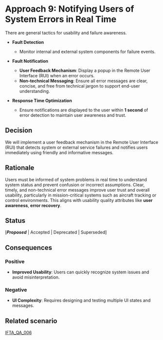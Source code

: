 # **Approach 9: Notifying Users of System Errors in Real Time**

There are general tactics for usability and failure awareness.

* **Fault Detection**

  * Monitor internal and external system components for failure events.

* **Fault Notification**

  * **User Feedback Mechanism**: Display a popup in the Remote User Interface (RUI) when an error occurs.
  * **Non-technical Messaging**: Ensure all error messages are clear, concise, and free from technical jargon to support end-user understanding.

* **Response Time Optimization**

  * Ensure notifications are displayed to the user within **1 second** of error detection to maintain user awareness and trust.

## **Decision**

We will implement a user feedback mechanism in the Remote User Interface (RUI) that detects system or external service failures and notifies users immediately using friendly and informative messages.

## **Rationale**

Users must be informed of system problems in real time to understand system status and prevent confusion or incorrect assumptions. Clear, timely, and non-technical error messages improve user trust and overall usability, particularly in mission-critical systems such as aircraft tracking or control environments. This aligns with usability quality attributes like **user awareness**, **error recovery**.

## **Status**

[***Proposed*** | Accepted | Deprecated | Superseded]

## **Consequences**

### **Positive**

* **Improved Usability**: Users can quickly recognize system issues and avoid misinterpretation.


### **Negative**

* **UI Complexity**: Requires designing and testing multiple UI states and messages.

## Related scenario

[IFTA_QA_006](../2-ArchitecturalDrivers.md#ifta_qa_006)
